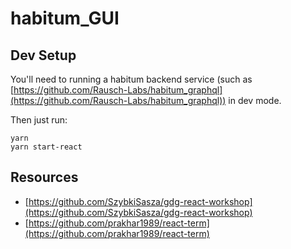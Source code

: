 # habitum_GUI

## Dev Setup

You'll need to running a habitum backend service (such as [https://github.com/Rausch-Labs/habitum_graphql](https://github.com/Rausch-Labs/habitum_graphql)) in dev mode.

Then just run:
```
yarn
yarn start-react
```

## Resources

- [https://github.com/SzybkiSasza/gdg-react-workshop](https://github.com/SzybkiSasza/gdg-react-workshop)
- [https://github.com/prakhar1989/react-term](https://github.com/prakhar1989/react-term)